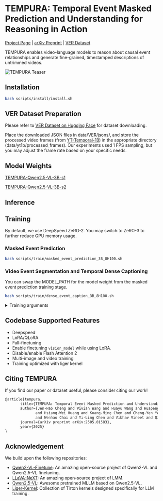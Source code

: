 # TEMPURA: Temporal Event Masked Prediction and Understanding for Reasoning in Action



[Project Page](https://andy-cheng.github.io/TEMPURA/) | [arXiv Preprint](https://arxiv.org/abs/2505.01583) | [VER Dataset](https://huggingface.co/datasets/andaba/TEMPURA-VER)

TEMPURA enables video-language models to reason about causal event relationships and generate fine-grained, timestamped descriptions of untrimmed videos.

![TEMPURA Teaser](assets/teaser.png)



## Installation
```bash
bash scripts/install/install.sh
```


## VER Dataset Preparation
Please refer to [VER Dataset on Hugging Face](https://huggingface.co/datasets/andaba/TEMPURA-VER) for dataset downloading.


Place the downloaded JSON files in data/VER/jsons/, and store the processed video frames (from [YT-Temporal-1B](https://rowanzellers.com/merlotreserve/)) in the appropriate directory (data/yt1b/processed_frames). Our experiments used 1 FPS sampling, but you may adjust the frame rate based on your specific needs.


## Model Weights
[TEMPURA-Qwen2.5-VL-3B-s1](https://huggingface.co/andaba/TEMPURA-Qwen2.5-VL-3B-s1)

[TEMPURA-Qwen2.5-VL-3B-s2](https://huggingface.co/andaba/TEMPURA-Qwen2.5-VL-3B-s2)




## Inference

## Training
By default, we use DeepSpeed ZeRO-2. You may switch to ZeRO-3 to further reduce GPU memory usage.

### Masked Event Prediction

```bash
bash scripts/train/masked_event_prediction_3B_8H100.sh
```

### Video Event Segmentation and Temporal Dense Captioning
You can swap the MODEL_PATH for the model weight from the masked event prediction training stage.

```bash
bash scripts/train/dense_event_caption_3B_8H100.sh
```


<details>
<summary>Training arguments</summary>

- `--deepspeed` (str): Path to DeepSpeed config file (default: "scripts/zero2.json").
- `--data_path` (str): Path to the LLaVA formatted training data (a JSON file). **(Required)**
- `--image_folder` (str): Path to the images folder as referenced in the LLaVA formatted training data. **(Required)**
- `--model_id` (str): Path to the Qwen2-VL model. **(Required)**
- `--output_dir` (str): Output directory for model checkpoints
- `--num_train_epochs` (int): Number of training epochs (default: 1).
- `--per_device_train_batch_size` (int): Training batch size per GPU per forwarding step.
- `--gradient_accumulation_steps` (int): Gradient accumulation steps (default: 4).
- `--freeze_vision_tower` (bool): Option to freeze vision_model (default: False).
- `--freeze_llm` (bool): Option to freeze LLM (default: False).
- `--tune_merger` (bool): Option to tune projector (default: True).
- `--num_lora_modules` (int): Number of target modules to add LoRA (-1 means all layers).
- `--vision_lr` (float): Learning rate for vision_model.
- `--merger_lr` (float): Learning rate for merger(projector).
- `--learning_rate` (float): Learning rate for language module.
- `--bf16` (bool): Option for using bfloat16.
- `--fp16` (bool): Option for using fp16.
- `--image_min_pixels` (int): Option for minimum input pixels for image.
- `--image_max_pixles` (int): Option for maximum maxmimum pixels for image.
- `--video_min_pixels` (int): Option for minimum input pixels for video.
- `--video_max_pixles` (int): Option for maximum maxmimum pixels for video.
- `--lora_enable` (bool): Option for using LoRA.
- `--vision_lora` (bool): Option for including `vision_tower` in LoRA module. `lora_enable` should be `True` to use this option.
- `--use_dora` (bool): Option for using DoRA instead of LoRA. `lora_enable` should be `True` to use this option.
- `--lora_namespan_exclude` (str): Exclude modules with namespans to add LoRA.
- `--max_seq_length` (int): Maximum sequence length (default: 32K).
- `--bits` (int): Quantization bits (default: 16).
- `--disable_flash_attn2` (bool): Disable Flash Attention 2.
- `--report_to` (str): Reporting tool (choices: 'tensorboard', 'wandb', 'none') (default: 'tensorboard').
- `--logging_dir` (str): Logging directory (default: "./tf-logs").
- `--lora_rank` (int): LoRA rank (default: 128).
- `--lora_alpha` (int): LoRA alpha (default: 256).
- `--lora_dropout` (float): LoRA dropout (default: 0.05).
- `--logging_steps` (int): Logging steps (default: 1).
- `--dataloader_num_workers` (int): Number of data loader workers (default: 4).

**Note:** The learning rate of `vision_model` should be 10x ~ 5x smaller than the `language_model`.

</details>





## Codebase Supported Features

- Deepspeed
- LoRA/QLoRA
- Full-finetuning
- Enable finetuning `vision_model` while using LoRA.
- Disable/enable Flash Attention 2
- Multi-image and video training
- Training optimized with liger kernel



## Citing TEMPURA
If you find our paper or dataset useful, please consider citing our work!


```tex
@article{tempura,
       title={TEMPURA: Temporal Event Masked Prediction and Understanding for Reasoning in Action}, 
       author={Jen-Hao Cheng and Vivian Wang and Huayu Wang and Huapeng Zhou and Yi-Hao Peng and Hou-I Liu
              and Hsiang-Wei Huang and Kuang-Ming Chen and Cheng-Yen Yang
              and Wenhao Chai and Yi-Ling Chen and Vibhav Vineet and Qin Cai and Jenq-Neng Hwang},
       journal={arXiv preprint arXiv:2505.01583},
       year={2025}
}
```


## Acknowledgement

We build upon the following repositories:

- [Qwen2-VL-Finetune](https://github.com/2U1/Qwen2-VL-Finetune): An amazing open-source project of Qwen2-VL and Qwen2.5-VL finetuning.
- [LLaVA-NeXT](https://github.com/LLaVA-VL/LLaVA-NeXT): An amazing open-source project of LMM.
- [Qwen2.5-VL](https://huggingface.co/collections/Qwen/qwen25-vl-6795ffac22b334a837c0f9a5): Awesome pretrained MLLM based on Qwen2.5-VL.
- [Liger-Kernel](https://github.com/linkedin/Liger-Kernel): Collection of Tirton kernels designed specifically for LLM training.
